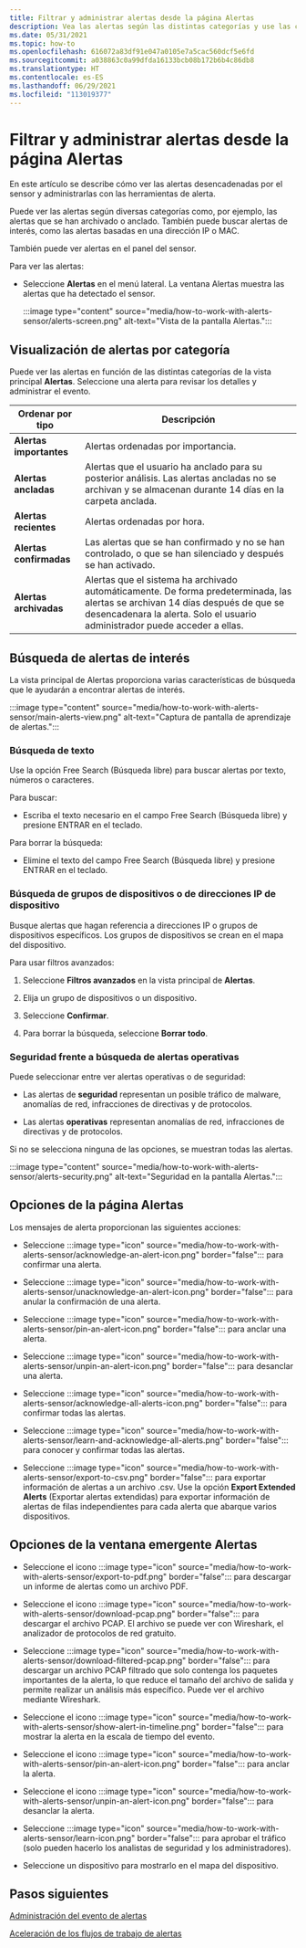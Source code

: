 ```yaml
---
title: Filtrar y administrar alertas desde la página Alertas
description: Vea las alertas según las distintas categorías y use las características de búsqueda para buscar alertas de interés.
ms.date: 05/31/2021
ms.topic: how-to
ms.openlocfilehash: 616072a83df91e047a0105e7a5cac560dcf5e6fd
ms.sourcegitcommit: a038863c0a99dfda16133bcb08b172b6b4c86db8
ms.translationtype: HT
ms.contentlocale: es-ES
ms.lasthandoff: 06/29/2021
ms.locfileid: "113019377"
---
```

# <a name="filter-and-manage-alerts-from-the-alerts-page"></a>Filtrar y administrar alertas desde la página Alertas 

En este artículo se describe cómo ver las alertas desencadenadas por el sensor y administrarlas con las herramientas de alerta.

Puede ver las alertas según diversas categorías como, por ejemplo, las alertas que se han archivado o anclado. También puede buscar alertas de interés, como las alertas basadas en una dirección IP o MAC.  

También puede ver alertas en el panel del sensor.

Para ver las alertas:

- Seleccione **Alertas** en el menú lateral. La ventana Alertas muestra las alertas que ha detectado el sensor.

  :::image type="content" source="media/how-to-work-with-alerts-sensor/alerts-screen.png" alt-text="Vista de la pantalla Alertas.":::

## <a name="view-alerts-by-category"></a>Visualización de alertas por categoría

Puede ver las alertas en función de las distintas categorías de la vista principal **Alertas**. Seleccione una alerta para revisar los detalles y administrar el evento.

| Ordenar por tipo | Descripción |
|--|--|
| **Alertas importantes** | Alertas ordenadas por importancia. |
| **Alertas ancladas** | Alertas que el usuario ha anclado para su posterior análisis. Las alertas ancladas no se archivan y se almacenan durante 14 días en la carpeta anclada. |
| **Alertas recientes** | Alertas ordenadas por hora. |
| **Alertas confirmadas** | Las alertas que se han confirmado y no se han controlado, o que se han silenciado y después se han activado. |
| **Alertas archivadas** | Alertas que el sistema ha archivado automáticamente. De forma predeterminada, las alertas se archivan 14 días después de que se desencadenara la alerta. Solo el usuario administrador puede acceder a ellas. |

## <a name="search-for-alerts-of-interest"></a>Búsqueda de alertas de interés

La vista principal de Alertas proporciona varias características de búsqueda que le ayudarán a encontrar alertas de interés.

:::image type="content" source="media/how-to-work-with-alerts-sensor/main-alerts-view.png" alt-text="Captura de pantalla de aprendizaje de alertas.":::

### <a name="text-search"></a>Búsqueda de texto

Use la opción Free Search (Búsqueda libre) para buscar alertas por texto, números o caracteres.

Para buscar:

- Escriba el texto necesario en el campo Free Search (Búsqueda libre) y presione ENTRAR en el teclado.

Para borrar la búsqueda:

- Elimine el texto del campo Free Search (Búsqueda libre) y presione ENTRAR en el teclado.

### <a name="device-group-or-device-ip-address-search"></a>Búsqueda de grupos de dispositivos o de direcciones IP de dispositivo

Busque alertas que hagan referencia a direcciones IP o grupos de dispositivos específicos. Los grupos de dispositivos se crean en el mapa del dispositivo.

Para usar filtros avanzados:

1. Seleccione **Filtros avanzados** en la vista principal de **Alertas**.

2. Elija un grupo de dispositivos o un dispositivo.

3. Seleccione **Confirmar**.

4. Para borrar la búsqueda, seleccione **Borrar todo**.

### <a name="security-versus-operational-alert-search"></a>Seguridad frente a búsqueda de alertas operativas

Puede seleccionar entre ver alertas operativas o de seguridad:

- Las alertas de **seguridad** representan un posible tráfico de malware, anomalías de red, infracciones de directivas y de protocolos.

- Las alertas **operativas** representan anomalías de red, infracciones de directivas y de protocolos.

Si no se selecciona ninguna de las opciones, se muestran todas las alertas.

:::image type="content" source="media/how-to-work-with-alerts-sensor/alerts-security.png" alt-text="Seguridad en la pantalla Alertas.":::

## <a name="alert-page-options"></a>Opciones de la página Alertas

Los mensajes de alerta proporcionan las siguientes acciones:

- Seleccione :::image type="icon" source="media/how-to-work-with-alerts-sensor/acknowledge-an-alert-icon.png" border="false"::: para confirmar una alerta.

- Seleccione :::image type="icon" source="media/how-to-work-with-alerts-sensor/unacknowledge-an-alert-icon.png" border="false"::: para anular la confirmación de una alerta.

- Seleccione :::image type="icon" source="media/how-to-work-with-alerts-sensor/pin-an-alert-icon.png" border="false"::: para anclar una alerta.

- Seleccione :::image type="icon" source="media/how-to-work-with-alerts-sensor/unpin-an-alert-icon.png" border="false"::: para desanclar una alerta.

- Seleccione :::image type="icon" source="media/how-to-work-with-alerts-sensor/acknowledge-all-alerts-icon.png" border="false"::: para confirmar todas las alertas.

- Seleccione :::image type="icon" source="media/how-to-work-with-alerts-sensor/learn-and-acknowledge-all-alerts.png" border="false"::: para conocer y confirmar todas las alertas.

- Seleccione :::image type="icon" source="media/how-to-work-with-alerts-sensor/export-to-csv.png" border="false"::: para exportar información de alertas a un archivo .csv. Use la opción **Export Extended Alerts** (Exportar alertas extendidas) para exportar información de alertas de filas independientes para cada alerta que abarque varios dispositivos.

## <a name="alert-pop-up-window-options"></a>Opciones de la ventana emergente Alertas

- Seleccione el icono :::image type="icon" source="media/how-to-work-with-alerts-sensor/export-to-pdf.png" border="false"::: para descargar un informe de alertas como un archivo PDF.

- Seleccione el icono :::image type="icon" source="media/how-to-work-with-alerts-sensor/download-pcap.png" border="false"::: para descargar el archivo PCAP. El archivo se puede ver con Wireshark, el analizador de protocolos de red gratuito.

- Seleccione :::image type="icon" source="media/how-to-work-with-alerts-sensor/download-filtered-pcap.png" border="false"::: para descargar un archivo PCAP filtrado que solo contenga los paquetes importantes de la alerta, lo que reduce el tamaño del archivo de salida y permite realizar un análisis más específico. Puede ver el archivo mediante Wireshark.

- Seleccione el icono :::image type="icon" source="media/how-to-work-with-alerts-sensor/show-alert-in-timeline.png" border="false"::: para mostrar la alerta en la escala de tiempo del evento.

- Seleccione el icono :::image type="icon" source="media/how-to-work-with-alerts-sensor/pin-an-alert-icon.png" border="false"::: para anclar la alerta.

- Seleccione el icono :::image type="icon" source="media/how-to-work-with-alerts-sensor/unpin-an-alert-icon.png" border="false"::: para desanclar la alerta.

- Seleccione :::image type="icon" source="media/how-to-work-with-alerts-sensor/learn-icon.png" border="false"::: para aprobar el tráfico (solo pueden hacerlo los analistas de seguridad y los administradores).

- Seleccione un dispositivo para mostrarlo en el mapa del dispositivo.

## <a name="next-steps"></a>Pasos siguientes

[Administración del evento de alertas](how-to-manage-the-alert-event.md)

[Aceleración de los flujos de trabajo de alertas](how-to-accelerate-alert-incident-response.md)
